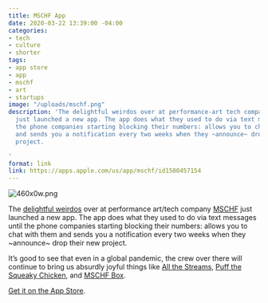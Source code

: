 ```yaml
---
title: MSCHF App
date: 2020-03-22 13:39:00 -04:00
categories:
- tech
- culture
- shorter
tags:
- app store
- app
- mschf
- art
- startups
image: "/uploads/mschf.png"
description: 'The delightful weirdos over at performance-art tech company [MSCHF](https://mschf.xyz)
  just launched a new app. The app does what they used to do via text messages until
  the phone companies starting blocking their numbers: allows you to chat with them
  and sends you a notification every two weeks when they ~announce~ drop their new
  project.

'
format: link
link: https://apps.apple.com/us/app/mschf/id1500457154
---
```


![460x0w.png](/uploads/460x0w.png)

The [delightful weirdos](https://www.nytimes.com/2020/01/30/style/millennial-entrepreneur-startups.html) over at performance art/tech company [MSCHF](https://mschf.xyz) just launched a new app. The app does what they used to do via text messages until the phone companies starting blocking their numbers: allows you to chat with them and sends you a notification every two weeks when they ~announce~ drop their new project.

It’s good to see that even in a global pandemic, the crew over there will continue to bring us absurdly joyful things like [All the Streams](https://allthestreams.fm), [Puff the Squeaky Chicken](https://buypuff.co/), and [MSCHF Box](https://mschfbox.com/).

[Get it on the App Store](https://apps.apple.com/us/app/mschf/id1500457154).